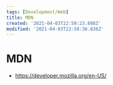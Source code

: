 ```yaml
---
tags: [Development/Web]
title: MDN
created: '2021-04-03T22:50:23.808Z'
modified: '2021-04-03T22:50:36.836Z'
---
```


# MDN

* https://developer.mozilla.org/en-US/

